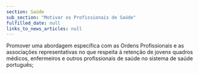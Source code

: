 ```yaml
---
section: Saúde
sub_section: "Motivar os Profissionais de Saúde"
fulfilled_date: null
links_to_news_articles: null
---
```


Promover uma abordagem específica com as Ordens Profissionais e as associações representativas no que respeita à retenção de jovens quadros médicos, enfermeiros e outros profissionais de saúde no sistema de saúde português;